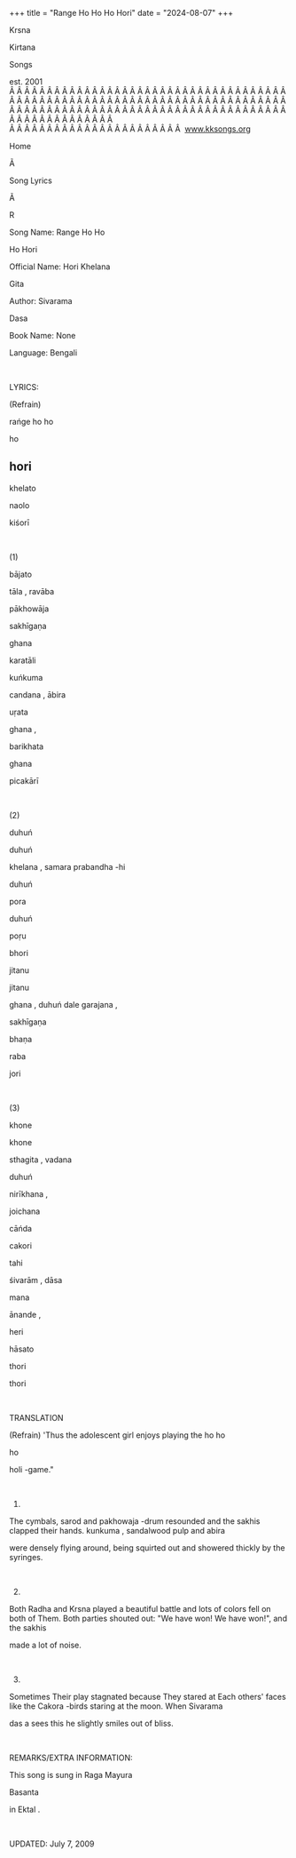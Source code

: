 +++ 
title = "Range Ho Ho Ho Hori"
date = "2024-08-07"
+++

Krsna
 
Kirtana
 
Songs

est. 2001
Â Â Â Â Â Â Â Â Â Â Â Â Â Â Â Â Â Â Â Â Â Â Â Â Â Â Â Â Â Â Â Â Â Â Â Â Â Â Â Â Â Â Â Â Â Â Â Â Â Â Â Â Â Â Â Â Â Â Â Â Â Â Â Â Â Â Â Â Â Â Â Â Â Â Â Â Â Â Â Â Â Â Â Â Â Â Â Â Â Â Â Â Â Â Â Â Â Â Â Â Â Â Â Â Â Â Â Â Â Â Â Â Â Â Â Â Â Â Â Â Â Â Â Â Â  
Â Â Â Â Â Â Â Â Â Â Â Â Â Â Â Â Â Â Â Â Â Â Â  
www.kksongs.org








Home


Ã 
 
Song Lyrics
 
Ã 
 
R


Song Name: Range Ho 
Ho
 
Ho
 Hori


Official Name: Hori 
Khelana


Gita


Author: 
Sivarama
 
Dasa


Book Name: None


Language: 
Bengali


 


LYRICS:


(Refrain)


rańge
 ho 
ho
 
ho


hori
 - 
khelato
 
naolo
 
kiśorī


 


(1)


bājato
 
tāla
, 
ravāba
 
pākhowāja


sakhīgaṇa
 
ghana
 
karatāli


kuńkuma
 
candana
, 
ābira
 
uṛata
 
ghana
,


barikhata
 
ghana
 
picakārī


 


(2)


duhuń
 
duhuń
 
khelana
,
samara 
prabandha
-hi


duhuń
 
pora
 
duhuń
 
poṛu
 
bhori


jitanu
 
jitanu
 
ghana
, 
duhuń
 dale 
garajana
,


sakhīgaṇa
 
bhaṇa
 
raba
 
jori


 


(3)


khone


khone
 
sthagita
, 
vadana
 
duhuń
 
nirīkhana
,


joichana


cāńda
 
cakori


tahi
 
śivarām
, 
dāsa
 
mana
 
ānande
,


heri
 
hāsato
 
thori
 
thori


 


TRANSLATION


(Refrain)
'Thus the adolescent girl enjoys playing the ho 
ho
 
ho
 
holi
-game."


 


1)
The cymbals, 
sarod
 and 
pakhowaja
-drum
resounded and the 
sakhis
 clapped their hands. 
kunkuma
, sandalwood pulp and 
abira

were densely flying around, being squirted out and showered thickly by the
syringes.


 


2)
Both 
Radha
 and 
Krsna
 played
a beautiful battle and lots of colors fell on both of Them. Both parties
shouted out: "We have won! We have won!", and the 
sakhis

made a lot of noise.


 


3)
Sometimes Their play stagnated because They stared at Each others' faces like
the 
Cakora
-birds staring at the moon. When 
Sivarama
 
das
 a sees this he
slightly smiles out of bliss.


 


REMARKS/EXTRA INFORMATION:


This
song is sung in Raga 
Mayura
 
Basanta

in 
Ektal
.


 


UPDATED:
 July 7, 2009